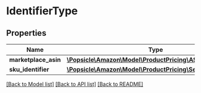 # IdentifierType

## Properties
Name | Type | Description | Notes
------------ | ------------- | ------------- | -------------
**marketplace_asin** | [**\Popsicle\Amazon\Model\ProductPricing\ASINIdentifier**](ASINIdentifier.md) |  | 
**sku_identifier** | [**\Popsicle\Amazon\Model\ProductPricing\SellerSKUIdentifier**](SellerSKUIdentifier.md) |  | [optional] 

[[Back to Model list]](../../README.md#documentation-for-models) [[Back to API list]](../../README.md#documentation-for-api-endpoints) [[Back to README]](../../README.md)

